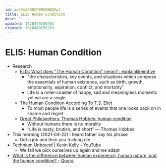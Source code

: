 ```yaml
---
id: ae3YoZ49OCP0MCOBB2Fpl
title: ELI5 Human Condition
desc: ''
updated: 1628449250263
created: 1628449250263
---
```

# ELI5: Human Condition
*   Research
    *   [ELI5: What does "The Human Condition" mean? : explainlikeimfive](https://www.reddit.com/r/explainlikeimfive/comments/7sva60/eli5_what_does_the_human_condition_mean/)
        *   "the characteristics, key events, and situations which compose the essentials of human existence, such as birth, growth, emotionality, aspiration, conflict, and mortality"
        *   Life is a roller-coaster of happy, sad and meaningless moments yet we are a single
    *   [The Human Condition According To T.S. Eliot](https://www.theodysseyonline.com/exposing-kids-to-nature)
        *   To most people life is a series of events that one looks back on in shame and regret
    *   [Great Philosophers: Thomas Hobbes: human condition](https://oregonstate.edu/instruct/phl201/modules/Philosophers/Hobbes/hobbes_human_nature.html)
        *   Without humans there is no morality
        *   “Life is nasty, brutish, and short” ― Thomas Hobbes 
*   This morning (2021-04-22) I heard father say his phrase
    *   Get a job and then you fucking die
*   [Technium Unbound | Kevin Kelly - YouTube](https://www.youtube.com/watch?v=WujjrFhQZnc)
    *   We fall we pick ourselves up again and we adapt
*   [What is the difference between human experience, human nature, and the human condition? - Quora](https://www.quora.com/What-is-the-difference-between-human-experience-human-nature-and-the-human-condition?share=1)

